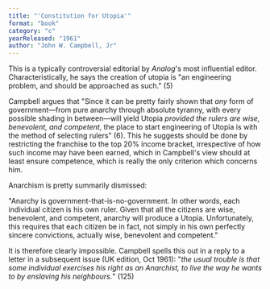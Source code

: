 ```yaml
---
title: "'Constitution for Utopia'"
format: "book"
category: "c"
yearReleased: "1961"
author: "John W. Campbell, Jr"
---
```

This is a typically  controversial editorial by <em>Analog</em>'s most influential editor.  Characteristically, he says the creation of utopia is "an engineering problem,  and should be approached as such." (5)

Campbell argues that "Since it can be pretty  fairly shown that <em>any</em> form of government—from pure anarchy through  absolute tyranny, with every possible shading in between—will yield Utopia <em>provided the rulers are wise, benevolent, and competent</em>, the place to start  engineering of Utopia is with the method of selecting rulers" (6). This he  suggests should be done by restricting the franchise to the top 20% income  bracket, irrespective of how such income may have been earned, which in  Campbell's view should at least ensure competence, which is really the only  criterion which concerns him.

Anarchism is pretty summarily dismissed:

"Anarchy is government-that-is-no-government. In other  words, each individual citizen is his own ruler. Given that all the citizens are  wise, benevolent, and competent, anarchy will produce a Utopia. Unfortunately,  this requires that each citizen be in fact, not simply in his own  perfectly sincere convictions, actually wise, benevolent and competent."

It is therefore clearly impossible. Campbell spells this  out in a reply to a letter in a subsequent issue (UK edition, Oct 1961): "<em>the  usual trouble is that some individual exercises his right as an Anarchist, to  live the way he wants to by enslaving his neighbours.</em>" (125)
 
